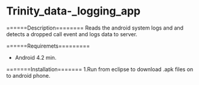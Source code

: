 Trinity_data-_logging_app
=========================

======Description========
Reads the android system logs and and detects a dropped call event and logs data to server.

======Requiremets=========
- Android 4.2 min.


=======Installation=======
1.Run from eclipse to download .apk files on to android phone.



